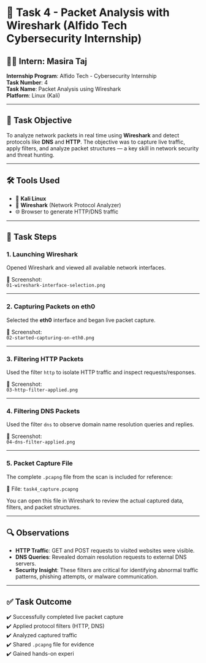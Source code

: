 # 🧪 Task 4 - Packet Analysis with Wireshark (Alfido Tech Cybersecurity Internship)

## 👩‍💻 Intern: Masira Taj  
**Internship Program**: Alfido Tech - Cybersecurity Internship  
**Task Number**: 4  
**Task Name**: Packet Analysis using Wireshark  
**Platform**: Linux (Kali)

---

## 📌 Task Objective

To analyze network packets in real time using **Wireshark** and detect protocols like **DNS** and **HTTP**. The objective was to capture live traffic, apply filters, and analyze packet structures — a key skill in network security and threat hunting.

---

## 🛠️ Tools Used

- 🐧 **Kali Linux**
- 📡 **Wireshark** (Network Protocol Analyzer)
- 🌐 Browser to generate HTTP/DNS traffic

---

## 🧭 Task Steps

### 1. Launching Wireshark
Opened Wireshark and viewed all available network interfaces.

📸 Screenshot:  
`01-wireshark-interface-selection.png`

---

### 2. Capturing Packets on eth0
Selected the **eth0** interface and began live packet capture.

📸 Screenshot:  
`02-started-capturing-on-eth0.png`

---

### 3. Filtering HTTP Packets
Used the filter `http` to isolate HTTP traffic and inspect requests/responses.

📸 Screenshot:  
`03-http-filter-applied.png`

---

### 4. Filtering DNS Packets
Used the filter `dns` to observe domain name resolution queries and replies.

📸 Screenshot:  
`04-dns-filter-applied.png`

---

### 5. Packet Capture File
The complete `.pcapng` file from the scan is included for reference:

📂 File: `task4_capture.pcapng`

You can open this file in Wireshark to review the actual captured data, filters, and packet structures.

---

## 🔍 Observations

- **HTTP Traffic**: GET and POST requests to visited websites were visible.
- **DNS Queries**: Revealed domain resolution requests to external DNS servers.
- **Security Insight**: These filters are critical for identifying abnormal traffic patterns, phishing attempts, or malware communication.

---

## ✅ Task Outcome

✔️ Successfully completed live packet capture  
✔️ Applied protocol filters (HTTP, DNS)  
✔️ Analyzed captured traffic  
✔️ Shared `.pcapng` file for evidence  
✔️ Gained hands-on experi

